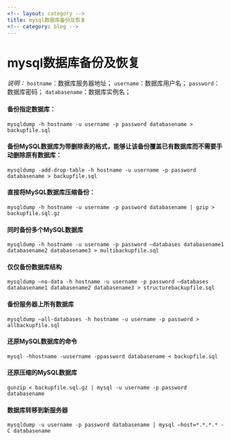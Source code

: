 ```yaml
---
<!-- layout: category -->
title: mysql数据库备份及恢复
<!-- category: blog -->
---
```


# mysql数据库备份及恢复

*说明：*
`hostname`：数据库服务器地址；
`username`：数据库用户名；
`password`：数据库密码；
`databasename`：数据库实例名；

#### 备份指定数据库：
`mysqldump -h hostname -u username -p password databasename > backupfile.sql`

#### 备份MySQL数据库为带删除表的格式，能够让该备份覆盖已有数据库而不需要手动删除原有数据库：
`mysqldump -add-drop-table -h hostname -u username -p password databasename > backupfile.sql`

#### 直接将MySQL数据库压缩备份：
`mysqldump -h hostname -u username -p password databasename | gzip > backupfile.sql.gz`

#### 同时备份多个MySQL数据库
`mysqldump -h hostname -u username -p password –databases databasename1 databasename2 databasename3 > multibackupfile.sql`

#### 仅仅备份数据库结构
`mysqldump –no-data -h hostname -u username -p password –databases databasename1 databasename2 databasename3 > structurebackupfile.sql`

#### 备份服务器上所有数据库
`mysqldump –all-databases -h hostname -u username -p password > allbackupfile.sql`

#### 还原MySQL数据库的命令
`mysql -hhostname -uusername -ppassword databasename < backupfile.sql`

#### 还原压缩的MySQL数据库
`gunzip < backupfile.sql.gz | mysql -u username -p password databasename`

#### 数据库转移到新服务器
`mysqldump -u username -p password databasename | mysql –host=*.*.*.* -C databasename`
